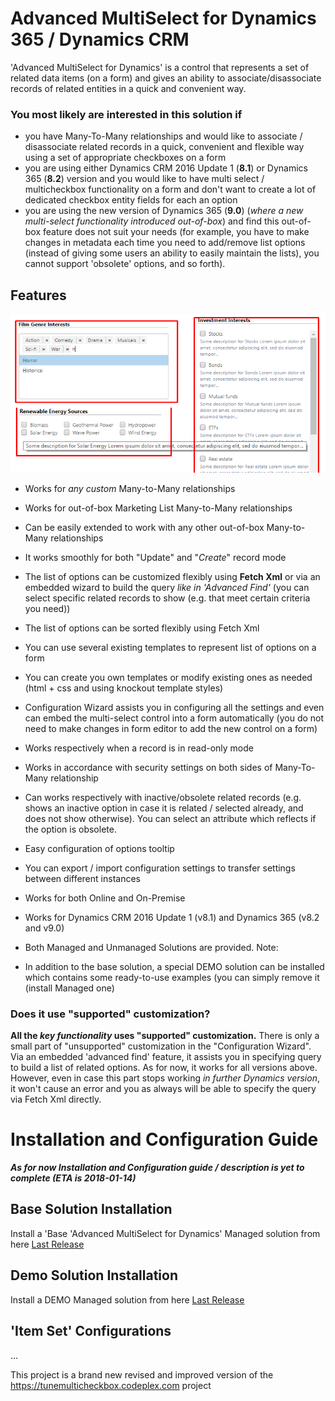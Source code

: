 # Advanced MultiSelect for Dynamics 365 / Dynamics CRM 

'Advanced MultiSelect for Dynamics' is a control that represents a set of related data items (on a form) and gives an ability to associate/disassociate records of related entities in a quick and convenient way.

### You most likely are interested in this solution if

* you have Many-To-Many relationships and would like to associate / disassociate related records in a quick, convenient and flexible way using a set of appropriate checkboxes on a form
* you are using either Dynamics CRM 2016 Update 1 (**8.1**) or Dynamics 365 (**8.2**) version and you would like to have multi select / multicheckbox functionality on a form and don't want to create a lot of dedicated checkbox entity fields for each an option
* you are using the new version of Dynamics 365 (**9.0**) (_where a new multi-select functionality introduced out-of-box_) and find this out-of-box feature does not suit your needs (for example, you have to make changes in metadata each time you need to add/remove list options (instead of giving some users an ability to easily maintain the lists), you cannot support 'obsolete' options, and so forth). 

## Features
![MultSelect Control on Form](Docs/Images/Demo_01.png)

* Works for _any custom_ Many-to-Many relationships 
* Works for out-of-box Marketing List Many-to-Many relationships
* Can be easily extended to work with any other out-of-box Many-to-Many relationships

* It works smoothly for both "Update" and "_Create_" record mode
* The list of options can be customized flexibly using **Fetch Xml** or via an embedded wizard to build the query _like in 'Advanced Find'_ (you can select specific related records to show (e.g. that meet certain criteria you need))
* The list of options can be sorted flexibly using Fetch Xml
* You can use several existing templates to represent list of options on a form 
* You can create you own templates or modify existing ones as needed (html + css and using knockout template styles)
* Configuration Wizard assists you in configuring all the settings and even can embed the multi-select control into a form automatically (you do not need to make changes in form editor to add the new control on a form)

* Works respectively when a record is in read-only mode
* Works in accordance with security settings on both sides of Many-To-Many relationship  
* Can works respectively with inactive/obsolete related records (e.g. shows an inactive option in case it is related / selected already, and does not show otherwise). You can select an attribute which reflects if the option is obsolete. 
* Easy configuration of options tooltip 
* You can export / import configuration settings to transfer settings between different instances

* Works for both Online and On-Premise
* Works for Dynamics CRM 2016 Update 1 (v8.1) and Dynamics 365 (v8.2 and v9.0)

* Both Managed and Unmanaged Solutions are provided. Note:  
* In addition to the base solution, a special DEMO solution can be installed which contains some ready-to-use examples (you can simply remove it (install Managed one)

### Does it use "supported" customization?
**All the _key functionality_ uses "supported" customization.**
There is only a small part of "unsupported" customization in the "Configuration Wizard". Via an embedded 'advanced find' feature, it assists you in specifying query to build a list of related options. As for now, it works for all versions above. However, even in case this part stops working _in further Dynamics version_, it won't cause an error and you as always will be able to specify the query via Fetch Xml directly.

# Installation and Configuration Guide

_**As for now Installation and Configuration guide / description is yet to complete (ETA is 2018-01-14)**_

## Base Solution Installation
Install a 'Base 'Advanced MultiSelect for Dynamics' Managed solution from here [Last Release](https://github.com/khorozhansky/Advanced-MultiSelect-for-Dynamics/releases/latest) 

## Demo Solution Installation
Install a DEMO Managed solution from here [Last Release](https://github.com/khorozhansky/Advanced-MultiSelect-for-Dynamics/releases/latest)  



## 'Item Set' Configurations
...


This project is a brand new revised and improved version of the https://tunemulticheckbox.codeplex.com project
